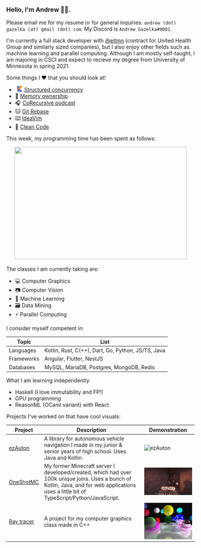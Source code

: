 ### Hello, I'm Andrew 👋🏼. 

Please email me for my resume or for general inquiries: `andrew (dot) gazelka (at) gmail (dot) com`. My Discord is `Andrew Gazelka#0001`.

I'm currently a full stack developer with [@eitmn](https://github.com/eitmn) (contract for United Health Group and similarly sized companies), but I also enjoy other fields such as machine learning and parallel computing. Although I am mostly self-taught, I am majoring in CSCI and expect to recieve my degree from University of Minnesota in spring 2021.

Some things I ❤️ that you should look at!
-   <img src=".github/kotlin.png" alt="Kotlin Emoji" width="15"> [Structured concurrency](https://vorpus.org/blog/notes-on-structured-concurrency-or-go-statement-considered-harmful/)
- 🦀 [Memory ownership](https://doc.rust-lang.org/book/ch04-01-what-is-ownership.html)
- 🎧 [CoRecursive podcast](https://open.spotify.com/show/2LQQb08WTikg5SO85TzoxM?si=lkkmkUYZTiq2qX4aNlNR1A)
- 🐱 [Git Rebase](https://git-scm.com/docs/git-rebase)
- ⌨️ [IdeaVim](https://github.com/JetBrains/ideavim)
- 🧼 [Clean Code](http://blog.cleancoder.com/)

This week, my programming time has been spent as follows:
<p align="center">
  <img width="460" height="300" src="https://github-readme-stats.vercel.app/api/wakatime?username=andrewgazelka&langs_count=6&hide_title=1">
</p>

The classes I am currently taking are:
- 💻 Computer Graphics
- 📷 Computer Vision
- 🧠 Machine Learning
- 🗃 Data Mining
- ⚡️ Parallel Computing

I consider myself competent in:

|Topic|List|
|--------|-----|
|Languages|Kotlin, Rust, C(++), Dart, Go, Python, JS/TS, Java|
|Frameworks|Angular, Flutter, NestJS|
|Databases|MySQL, MariaDB, Postgres, MongoDB, Redis|

What I am learning independently
- Haskell (I love immutability and FP!)
- GPU programming
- ReasonML (OCaml variant) with React

Projects I've worked on that have cool visuals:

|Project|Description|Demonstration|
|--------|-----|-------|
|[ezAuton](https://github.com/ezAuton/ezAuton/)|A library for autonomous vehicle navigation I made in my junior & senior years of high school. Uses Java and Kotlin.|![ezAuton](.github/ezAuton.gif)|
|[OneShotMC](https://youtu.be/XD1uop6fzR8)|My former Minecraft server I developed/created, which had over 100k unique joins. Uses a bunch of Kotlin, Java, and for web applications uses a little bit of TypeScript/Python/JavaScript.|![OneShotMC](.github/osmc.gif)|
|[Ray tracer](https://github.com/andrewgazelka/csci5607-proj3)|A project for my computer graphics class made in C++|![RayTracer](.github/raytracer.png)|


